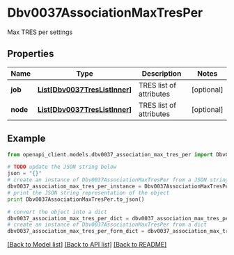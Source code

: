 # Dbv0037AssociationMaxTresPer

Max TRES per settings

## Properties
Name | Type | Description | Notes
------------ | ------------- | ------------- | -------------
**job** | [**List[Dbv0037TresListInner]**](Dbv0037TresListInner.md) | TRES list of attributes | [optional] 
**node** | [**List[Dbv0037TresListInner]**](Dbv0037TresListInner.md) | TRES list of attributes | [optional] 

## Example

```python
from openapi_client.models.dbv0037_association_max_tres_per import Dbv0037AssociationMaxTresPer

# TODO update the JSON string below
json = "{}"
# create an instance of Dbv0037AssociationMaxTresPer from a JSON string
dbv0037_association_max_tres_per_instance = Dbv0037AssociationMaxTresPer.from_json(json)
# print the JSON string representation of the object
print Dbv0037AssociationMaxTresPer.to_json()

# convert the object into a dict
dbv0037_association_max_tres_per_dict = dbv0037_association_max_tres_per_instance.to_dict()
# create an instance of Dbv0037AssociationMaxTresPer from a dict
dbv0037_association_max_tres_per_form_dict = dbv0037_association_max_tres_per.from_dict(dbv0037_association_max_tres_per_dict)
```
[[Back to Model list]](../README.md#documentation-for-models) [[Back to API list]](../README.md#documentation-for-api-endpoints) [[Back to README]](../README.md)


